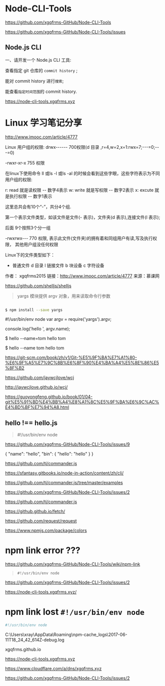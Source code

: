 # Node-CLI-Tools




https://github.com/xgqfrms-GitHub/Node-CLI-Tools

https://github.com/xgqfrms-GitHub/Node-CLI-Tools/issues



## Node.js CLI 

一、请开发一个 Node.js CLI 工具:

查看指定 git 仓库的 `commit history` ; 

能对 commit history 进行`搜索`; 

能查看`指定时间范围`的 commit history. 

https://node-cli-tools.xgqfrms.xyz





# Linux 学习笔记分享


http://www.imooc.com/article/4777

Linux 用户组的权限: drwx------ 700权限(d 目录 ,r=4,w=2,x=1:rwx=7;---=0;---=0)


-rwxr-xr-x 755 权限


在linux下使用命令 ll 或ls -l 或ls -al 的时候会看到这些字眼，这些字符表示为不同用户组的权限:

r: read 就是读权限 -- 数字4表示
w: write 就是写权限 -- 数字2表示
x: excute 就是执行权限 -- 数字1表示

这里总共会有10个“-”，共分4个组.

第一个表示文件类型，如该文件是文件(- 表示)，文件夹(d 表示),连接文件(l 表示);

后面 9个按照3个分一组

-rwxrwx--- 770 权限, 表示此文件(文件夹)的拥有着和同组用户有读,写及执行权限， 其他用户组没任何权限


Linux下的文件类型如下：

- 普通文件
d 目录
l 链接文件
b 块设备
c 字符设备




作者： xgqfrms2015 
链接：http://www.imooc.com/article/4777
来源：慕课网




https://github.com/shelljs/shelljs





> yargs 模块提供 argv 对象，用来读取命令行参数

```sh
    
$ npm install --save yargs


```

#!/usr/bin/env node
var argv = require('yargs').argv;

console.log('hello ', argv.name);




$ hello --name=tom
hello tom

$ hello --name tom
hello tom



https://git-scm.com/book/zh/v1/Git-%E5%9F%BA%E7%A1%80-%E6%9F%A5%E7%9C%8B%E6%8F%90%E4%BA%A4%E5%8E%86%E5%8F%B2



https://github.com/jaywcjlove/wcj

http://jaywcjlove.github.io/wcj/


https://guoyongfeng.github.io/book/01/04-git%E5%91%BD%E4%BB%A4%E8%A1%8C%E5%9F%BA%E6%9C%AC%E4%BD%BF%E7%94%A8.html


## hello !== hello.js

> #!/usr/bin/env node

https://github.com/xgqfrms-GitHub/Node-CLI-Tools/issues/9


{
    "name": "hello",
    "bin": {
        "hello": "hello"
    }
}



https://github.com/tj/commander.js

https://sfantasy.gitbooks.io/node-in-action/content/zh/cli/


https://github.com/tj/commander.js/tree/master/examples


https://github.com/xgqfrms-GitHub/Node-CLI-Tools/issues/2



https://github.com/tj/commander.js

https://github.github.io/fetch/

https://github.com/request/request




https://www.npmjs.com/package/colors



# npm link error ??? 


https://github.com/xgqfrms-GitHub/Node-CLI-Tools/wiki/npm-link

> `#!/usr/bin/env node`


https://github.com/xgqfrms-GitHub/Node-CLI-Tools/issues/2


https://node-cli-tools.xgqfrms.xyz/


# npm link lost `#!/usr/bin/env node`


```sh
#!/usr/bin/env node

```



C:\Users\xray\AppData\Roaming\npm-cache\_logs\2017-06-11T18_24_42_614Z-debug.log






xgqfrms.github.io

https://node-cli-tools.xgqfrms.xyz



https://www.cloudflare.com/a/dns/xgqfrms.xyz



https://github.com/xgqfrms-GitHub/Node-CLI-Tools/issues/2


